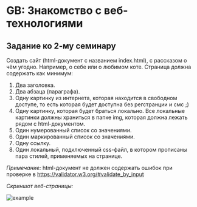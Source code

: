 # GB: Знакомство с веб-технологиями

## Задание ко 2-му семинару

Создать сайт (html-документ с названием index.html), с рассказом о чём угодно. Например, о себе или о любимом коте.
Страница должна содержать как минимум:

1. Два заголовка.
2. Два абзаца (параграфа).
3. Одну картинку из интернета, которая находится в свободном доступе, то есть которая будет доступна без регстранции и смс ;) 
4. Одну картинку, которая будет браться локально. Все локальные картинки должны храниться в папке img, которая должна лежать рядом с html-документом.
5. Один нумерованный список со значениями.
6. Один маркированный список со значениями.
7. Одну ссылку.
8. Один локальный, подключенный css-файл, в котором прописаны пара стилей, применяемых на странице.

*Примечание:* html-документ не должен содержать ошибок при проверке в https://validator.w3.org/#validate_by_input

*Скриншот веб-страницы:*

![example](https://user-images.githubusercontent.com/109767480/205163887-3825c2b0-1940-4649-9723-8421a68bc798.png)

